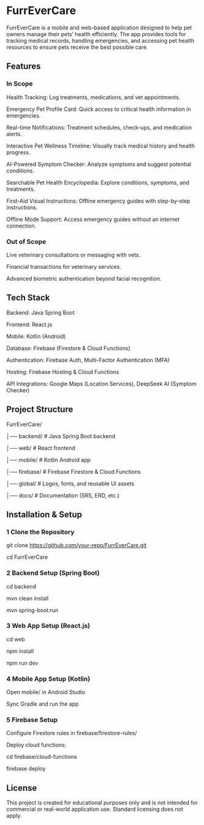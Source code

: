 # FurrEverCare

FurrEverCare is a mobile and web-based application designed to help pet owners manage their pets’ health efficiently. The app provides tools for tracking medical records, handling emergencies, and accessing pet health resources to ensure pets receive the best possible care.

## Features

### In Scope

Health Tracking: Log treatments, medications, and vet appointments.

Emergency Pet Profile Card: Quick access to critical health information in emergencies.

Real-time Notifications: Treatment schedules, check-ups, and medication alerts.

Interactive Pet Wellness Timeline: Visually track medical history and health progress.

AI-Powered Symptom Checker: Analyze symptoms and suggest potential conditions.

Searchable Pet Health Encyclopedia: Explore conditions, symptoms, and treatments.

First-Aid Visual Instructions: Offline emergency guides with step-by-step instructions.

Offline Mode Support: Access emergency guides without an internet connection.


### Out of Scope

Live veterinary consultations or messaging with vets.

Financial transactions for veterinary services.

Advanced biometric authentication beyond facial recognition.



## Tech Stack

Backend: Java Spring Boot

Frontend: React.js

Mobile: Kotlin (Android)

Database: Firebase (Firestore & Cloud Functions)

Authentication: Firebase Auth, Multi-Factor Authentication (MFA)

Hosting: Firebase Hosting & Cloud Functions

API Integrations: Google Maps (Location Services), DeepSeek AI (Symptom Checker)



## Project Structure

FurrEverCare/

│── backend/          # Java Spring Boot backend

│── web/              # React frontend

│── mobile/           # Kotlin Android app

│── firebase/         # Firebase Firestore & Cloud Functions

│── global/    # Logos, fonts, and reusable UI assets

│── docs/             # Documentation (SRS, ERD, etc.)



## Installation & Setup

### 1 Clone the Repository

git clone https://github.com/your-repo/FurrEverCare.git

cd FurrEverCare


### 2 Backend Setup (Spring Boot)

cd backend

mvn clean install

mvn spring-boot:run


### 3 Web App Setup (React.js)

cd web

npm install

npm run dev



### 4 Mobile App Setup (Kotlin)

Open mobile/ in Android Studio

Sync Gradle and run the app


### 5 Firebase Setup

Configure Firestore rules in firebase/firestore-rules/

Deploy cloud functions:

cd firebase/cloud-functions

firebase deploy



## License
This project is created for educational purposes only and is not intended for commercial or real-world application use. Standard licensing does not apply.

